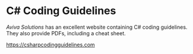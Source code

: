# C# Coding Guidelines

*Aviva Solutions* has an excellent website containing C# coding guidelines. They also provide PDFs, including a cheat sheet.

https://csharpcodingguidelines.com